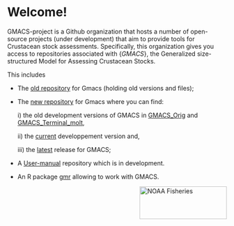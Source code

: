 # Welcome! 

GMACS-project is a Github organization that hosts a number of open-source projects (under development) that aim to provide tools for Crustacean stock assessments. Specifically, this organization gives you access to repositories associated with {_GMACS_}, the Generalized size-structured Model for Assessing Crustacean Stocks. 

This includes
  - The [old repository](https://github.com/GMACS-project/gmacs) for Gmacs (holding old versions and files);
  - The [new repository](https://github.com/GMACS-project/GMACS_Assessment_code) for Gmacs where you can find:
  
    i) the old development versions of GMACS in [GMACS_Orig](https://github.com/GMACS-project/GMACS_Assessment_code/tree/main/GMACS_versions/GMACS_Orig) and 
    [GMACS_Terminal_molt](https://github.com/GMACS-project/GMACS_Assessment_code/tree/main/GMACS_versions/GMACS_Terminal_molt),
    
    ii) the [current](https://github.com/GMACS-project/GMACS_Assessment_code/tree/main/GMACS_versions/Dvpt_Version) developpement version and,
    
    iii) the [latest](https://github.com/GMACS-project/GMACS_Assessment_code/tree/main/GMACS_versions/Latest_Version) release for GMACS;
    
  - A [User-manual](https://github.com/GMACS-project/User-manual) repository which is in development.
  - An R package [gmr](https://github.com/GMACS-project/gmr) allowing to work with GMACS.

<img align="right" src="https://raw.githubusercontent.com/nmfs-general-modeling-tools/nmfspalette/main/man/figures/noaa-fisheries-rgb-2line-horizontal-small.png" width="200"  style="height: 75px !important;" alt="NOAA Fisheries"> 
